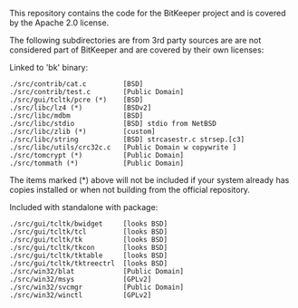 This repository contains the code for the BitKeeper project and is
covered by the Apache 2.0 license.

The following subdirectories are from 3rd party sources are are
not considered part of BitKeeper and are covered by their own licenses:

Linked to 'bk' binary:

	./src/contrib/cat.c			[BSD]
	./src/contrib/test.c		[Public Domain]
	./src/gui/tcltk/pcre (*)	[BSD]
	./src/libc/lz4 (*)		    [BSDv2]
	./src/libc/mdbm			    [BSD]
	./src/libc/stdio		    [BSD] stdio from NetBSD
	./src/libc/zlib	(*)		    [custom]
	./src/libc/string		    [BSD] strcasestr.c strsep.[c3]
	./src/libc/utils/crc32c.c	[Public Domain w copywrite ]
	./src/tomcrypt (*)		    [Public Domain]
	./src/tommath (*)		    [Public Domain]

The items marked (*) above will not be included if your system already
has copies installed or when not building from the official
repository.

Included with standalone with package:

	./src/gui/tcltk/bwidget		[looks BSD]
	./src/gui/tcltk/tcl		    [looks BSD]
	./src/gui/tcltk/tk		    [looks BSD]
	./src/gui/tcltk/tkcon		[looks BSD]
	./src/gui/tcltk/tktable		[looks BSD]
	./src/gui/tcltk/tktreectrl	[looks BSD]
	./src/win32/blat			[Public Domain]
	./src/win32/msys		    [GPLv2]
	./src/win32/svcmgr			[Public Domain]
	./src/win32/winctl	        [GPLv2]
